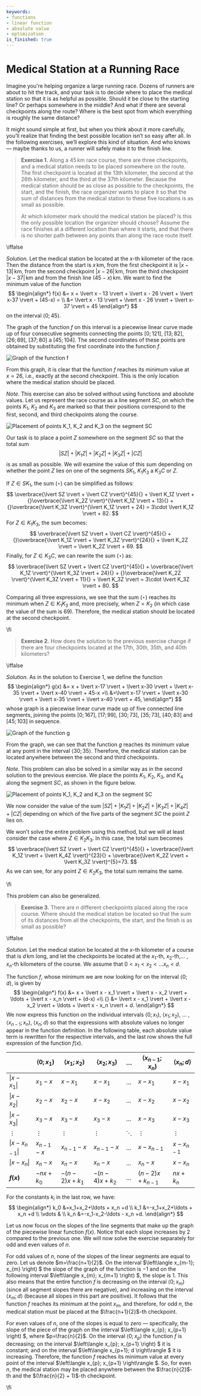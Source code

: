 ```yaml
---
keywords:
- functions
- linear function
- absolute value
- optimization
is_finished: true
---
```


# Medical Station at a Running Race

Imagine you're helping organize a large running race. Dozens of runners are about to hit the track, and your task is to decide where to place the medical station so that it is as helpful as possible.
Should it be close to the starting line? Or perhaps somewhere in the middle? And what if there are several checkpoints along the route? Where is the best spot from which everything is roughly the same distance?

It might sound simple at first, but when you think about it more carefully, you’ll realize that finding the best possible location isn’t so easy after all. In the following exercises, we’ll explore this kind of situation. And who knows — maybe thanks to us, a runner will safely make it to the finish line.

>**Exercise 1.** Along a $45\,\text{km}$ race course, there are three checkpoints, and a medical station needs to be placed somewhere on the route. The first checkpoint is located at the 13th kilometer, the second at the 26th kilometer, and the third at the 37th kilometer. Because the medical station should be as close as possible to the checkpoints, the start, and the finish, the race organizer wants to place it so that the sum of distances from the medical station to these five locations is as small as possible.
>
>At which kilometer mark should the medical station be placed? 
>Is this the only possible location the organizer should choose? Assume the race finishes at a different location than where it starts, and that there is no shorter path between any points than along the race route itself.

\iffalse

*Solution.* Let the medical station be located at the $x$-th kilometer of the race.
Then the distance from the start is $x\,\text{km}$, from the first checkpoint it is 
$\lvert x - 13 \rvert\,\text{km}$, from the second checkpoint $\lvert x - 26 \rvert\,\text{km}$, 
from the third checkpoint $\lvert x-37 \rvert\,\text{km}$ and from the finish line $(45-x)\,\text{km}$. 
We want to find the minimum value of the function
$$
\begin{align*}
f(x) &= x + \lvert x - 13 \rvert + \lvert x - 26 \rvert + \lvert x-37 \rvert + (45-x) = \\
&= \lvert x - 13 \rvert + \lvert x - 26 \rvert + \lvert x-37 \rvert + 45
\end{align*}
$$
on the interval $\langle 0;45\rangle$.

The graph of the function $f$ on this interval is a piecewise linear curve made up of four consecutive segments connecting the points $[0;121]$, $[13;82]$, $[26;69]$, $[37;80]$ a $[45;104]$. The second coordinates of these points are obtained by substituting the first coordinate into the function $f$.

 ![Graph of the function $f$](math4you_00047_01.svg)

From this graph, it is clear that the function $f$ reaches its minimum value at $x = 26$, i.e., exactly at the second checkpoint.
This is the only location where the medical station should be placed.

*Note.* This exercise can also be solved without using functions and absolute values. Let us represent the race course as a line segment $SC$, on which the points $K_1$, $K_2$ and $K_3$ are marked so that their positions correspond to the first, second, and third checkpoints along the course.

 ![Placement of points $K_1$, $K_2$ and $K_3$ on the segment $SC$](math4you_00047_02.svg)

Our task is to place a point $Z$ somewhere on the segment $SC$ so that the total sum 
$$
\lvert SZ \rvert + \lvert K_1Z \rvert + \lvert K_2Z \rvert + \lvert K_3Z \rvert + \lvert CZ \rvert \tag{$\star$}
$$
is as small as possible. We will examine the value of this sum depending on whether the point $Z$ lies on one of the segments $SK_1$, $K_1K_3$ a $K_3C$ or $Z$.

If $Z \in SK_1$, the sum $(\star)$ can be simplified as follows:
$$
\overbrace{\lvert SZ \rvert + \lvert CZ \rvert}^{45}{} + \lvert K_1Z \rvert + {}\overbrace{\lvert K_2Z \rvert}^{\lvert K_1Z \rvert + 13}{} + {}\overbrace{\lvert K_3Z \rvert}^{\lvert K_1Z \rvert + 24} = 3\cdot \lvert K_1Z \rvert + 82.
$$
For $Z \in K_1K_3$, the sum becomes:
$$
\overbrace{\lvert SZ \rvert + \lvert CZ \rvert}^{45}{}  + {}\overbrace{\lvert K_1Z \rvert + \lvert K_3Z \rvert}^{24}{} + \lvert K_2Z \rvert = \lvert K_2Z \rvert + 69.
$$
Finally, for $Z \in K_3C$, we can rewrite the sum $(\star)$ as:
$$
\overbrace{\lvert SZ \rvert + \lvert CZ \rvert}^{45}{}  + \overbrace{\lvert K_1Z \rvert}^{\lvert K_3Z \rvert + 24}{} + {}\overbrace{\lvert K_2Z \rvert}^{\lvert K_3Z \rvert + 11}{} + \lvert K_3Z \rvert = 3\cdot \lvert K_3Z \rvert + 80.
$$

Comparing all three expressions, we see that the sum $(\star)$ reaches its minimum when $Z \in K_1K_3$ and, more precisely, when $Z = K_2$ (in which case the value of the sum is $69$). Therefore, the medical station should be located at the second checkpoint.

\fi

>**Exercise 2.** How does the solution to the previous exercise change if there are four checkpoints located at the 17th, 30th, 35th, and 40th kilometers?

\iffalse

*Solution.* As in the solution to Exercise 1, we define the function
$$
\begin{align*}
g(x) &= x + \lvert x-17 \rvert + \lvert x-30 \rvert + \lvert x-35 \rvert + \lvert x-40 \rvert + 45-x =\\
&=\lvert x-17 \rvert + \lvert x-30 \rvert + \lvert x-35 \rvert + \lvert x-40 \rvert + 45,
\end{align*}
$$
whose graph is a piecewise linear curve made up of five connected line segments, joining the points $[0;167]$, $[17;99]$, $[30;73]$, $[35;73]$, $[40;83]$ and $[45;103]$ in sequence. 

 ![Graph of the function $g$](math4you_00047_03.svg)

From the graph, we can see that the function $g$ reaches its minimum value at any point in the interval $\langle 30;35 \rangle$. Therefore, the medical station can be located anywhere between the second and third checkpoints.

*Note.* This problem can also be solved in a similar way as in the second solution to the previous exercise. We place the points $K_1$, $K_2$, $K_3$, and $K_4$ along the segment $SC$, as shown in the figure below.

 ![Placement of points $K_1$, $K_2$ and $K_3$ on the segment $SC$](math4you_00047_04.svg)

We now consider the value of the sum $\lvert SZ \rvert + \lvert K_1Z \rvert + \lvert K_2Z \rvert + \lvert K_3Z \rvert + \lvert K_4Z \rvert + \lvert CZ \rvert$ 
depending on which of the five parts of the segment $SC$ the point $Z$ lies on.

We won’t solve the entire problem using this method, but we will at least consider the case where $Z \in K_2K_3$.
In this case, the total sum becomes
$$
\overbrace{\lvert SZ \rvert + \lvert CZ \rvert}^{45}{} + \overbrace{\lvert K_1Z \rvert + \lvert K_4Z \rvert}^{23}{} + \overbrace{\lvert K_2Z \rvert + \lvert K_3Z \rvert}^{5}=73.
$$
As we can see, for any point $Z \in K_2K_3$, the total sum remains the same.

\fi

This problem can also be generalized.

> **Exercise 3.** There are $n$ different checkpoints placed along the race course.
> Where should the medical station be located so that the sum of its distances from all the checkpoints, the start, and the finish is as small as possible?

\iffalse

*Solution.* Let the medical station be located at the $x$-th kilometer of a course that is $d\,\text{km}$ long, and let the checkpoints be located at the $x_1$-th, $x_2$-th,$\ldots$ , $x_n$-th kilometers of the course. We assume that $0 < x_1 < x_2 < \ldots x_n < d$. 

The function $f$, whose minimum we are now looking for on the interval $\langle 0;d \rangle$, is given by
$$
\begin{align*}
f(x) &= x + \lvert x - x_1 \rvert +  \lvert x - x_2 \rvert + \ldots + \lvert x - x_n \rvert + (d-x) =\\
{} &= \lvert x - x_1 \rvert +  \lvert x - x_2 \rvert + \ldots + \lvert x - x_n \rvert + d.
\end{align*}
$$
We now express this function on the individual intervals $\langle 0;x_1 )$, $\langle x_1;x_2 )$, $\ldots$ , $\langle x_{n-1};x_n )$, $\langle x_n;d \rangle$ 
so that the expressions with absolute values no longer appear in the function definition. In the following table, each absolute value term is rewritten for the respective intervals, and the last row shows the full expression of the function $f(x)$. 

|                           | $\langle 0;x_1 )$ | $\langle x_1;x_2 )$ | $\langle x_2;x_3 )$ | $\ldots$ | $\langle x_{n-1};x_n )$ | $\langle x_n;d \rangle$ |
|---------------------------|-------------------|---------------------|---------------------|----------|--------------------------|--------------------------|
| $\lvert x - x_1 \rvert$   | $x_1 - x$         | $x - x_1$           | $x - x_1$           | $\ldots$ | $x - x_1$                | $x - x_1$                |
| $\lvert x - x_2 \rvert$   | $x_2 - x$         | $x_2 - x$           | $x - x_2$           | $\ldots$ | $x - x_2$                | $x - x_2$                |
| $\lvert x - x_3 \rvert$   | $x_3 - x$         | $x_3 - x$           | $x_3 - x$           | $\ldots$ | $x - x_3$                | $x - x_3$                |
| $\vdots$                  | $\vdots$          | $\vdots$            | $\vdots$            | $\ddots$ | $\vdots$                 | $\vdots$                 |
| $\lvert x - x_{n-1} \rvert$ | $x_{n-1} - x$     | $x_{n-1} - x$       | $x_{n-1} - x$       | $\ldots$ | $x - x_{n-1}$            | $x - x_{n-1}$            |
| $\lvert x - x_n \rvert$   | $x_n - x$         | $x_n - x$           | $x_n - x$           | $\ldots$ | $x_n - x$                | $x - x_n$                |
| **$f(x)$**                | $-nx + k_0$       | $-(n-2)x + k_1$     | $-(n-4)x + k_2$     | $\ldots$ | $(n-2)x + k_{n-1}$       | $nx + k_n$               |


For the constants $k_i$ in the last row, we have:
$$
\begin{align*}
k_0 &=x_1+x_2+\ldots + x_n +d \\
k_1 &=-x_1+x_2+\ldots + x_n +d \\
\vdots & \\
k_n &=-x_1-x_2-\ldots - x_n +d.
\end{align*}
$$

Let us now focus on the slopes of the line segments that make up the graph of the piecewise linear function $f(x)$. Notice that each slope increases by 2 compared to the previous one. We will now solve the exercise separately for odd and even values of $n$.

For odd values of $n$, none of the slopes of the linear segments are equal to zero.
Let us denote $m=\frac{n+1}{2}$. On the interval $\left\langle x_{m-1}; x_{m} \right) $ 
the slope of the graph of the function is $-1$ and on the following interval
$\left\langle x_{m}; x_{m+1} \right) $, the slope is 1. This also means that the entire function $f$ is decreasing on the interval $\left\langle 0; x_{m} \right)$ (since all segment slopes there are negative), and increasing on the interval $\left\langle x_{m};d \right\rangle$ (because all slopes in this part are positive). It follows that the function $f$ reaches its minimum at the point $x_{m}$, and therefore,
for odd $n$, the medical station must be placed at the $\frac{n+1}{2}$-th checkpoint.

For even values of $n$, one of the slopes is equal to zero — specifically, the slope of the piece of the graph on the interval $\left\langle x_{p}; x_{p+1} \right) $, where $p=\frac{n}{2}$. 
On the interval $\left\langle 0; x_{p} \right)$ the function $f$ is decreasing;
on the interval $\left\langle x_{p}; x_{p+1} \right) $ it is constant;
and on the interval $\left\langle x_{p+1}; d \right\rangle $ it is increasing. 
Therefore, the function $f$ reaches its minimum value at every point of the interval $\left\langle x_{p}; x_{p+1} \right\rangle $. So, for even $n$, the medical station may be placed anywhere between the $\frac{n}{2}$-th and the $(\frac{n}{2} + 1)$-th checkpoint.

\fi
